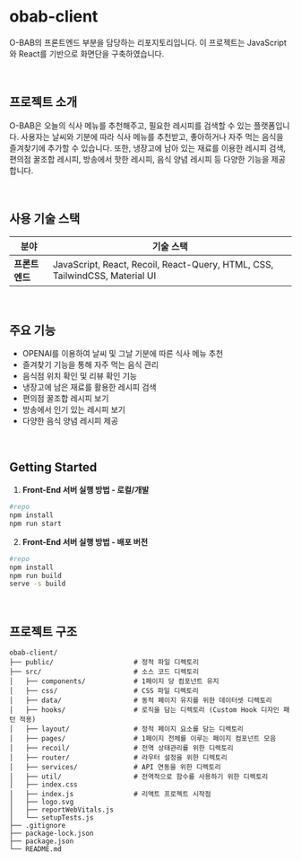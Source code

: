 # obab-client

O-BAB의 프론트엔드 부분을 담당하는 리포지토리입니다. 이 프로젝트는 JavaScript와 React를 기반으로 화면단을 구축하였습니다.

<br/>

## 프로젝트 소개

O-BAB은 오늘의 식사 메뉴를 추천해주고, 필요한 레시피를 검색할 수 있는 플랫폼입니다. 사용자는 날씨와 기분에 따라 식사 메뉴를 추천받고, 좋아하거나 자주 먹는 음식을 즐겨찾기에 추가할 수 있습니다. 또한, 냉장고에 남아 있는 재료를 이용한 레시피 검색, 편의점 꿀조합 레시피, 방송에서 핫한 레시피, 음식 양념 레시피 등 다양한 기능을 제공합니다.

<br/>

## 사용 기술 스택

| **분야**        | **기술 스택**                                                                                   |
|-----------------|-------------------------------------------------------------------------------------------------|
| **프론트엔드**  | JavaScript, React, Recoil, React-Query, HTML, CSS, TailwindCSS, Material UI                     |

<br/>

## 주요 기능

- OPENAI를 이용하여 날씨 및 그날 기분에 따른 식사 메뉴 추천
- 즐겨찾기 기능을 통해 자주 먹는 음식 관리
- 음식점 위치 확인 및 리뷰 확인 기능
- 냉장고에 남은 재료를 활용한 레시피 검색
- 편의점 꿀조합 레시피 보기
- 방송에서 인기 있는 레시피 보기
- 다양한 음식 양념 레시피 제공

<br/>

## Getting Started

1. **Front-End 서버 실행 방법 - 로컬/개발**

```bash
#repo
npm install
npm run start
```

2. **Front-End 서버 실행 방법 - 배포 버전**

```bash
#repo
npm install
npm run build
serve -s build
```

<br/>

## 프로젝트 구조

```
obab-client/
├── public/                    # 정적 파일 디렉토리
├── src/                       # 소스 코드 디렉토리
│   ├── components/            # 1페이지 당 컴포넌트 유지
│   ├── css/                   # CSS 파일 디렉토리
│   ├── data/                  # 동적 페이지 유지를 위한 데이터셋 디렉토리
│   ├── hooks/                 # 로직을 담는 디렉토리 (Custom Hook 디자인 패턴 적용)
│   ├── layout/                # 정적 페이지 요소를 담는 디렉토리
│   ├── pages/                 # 1페이지 전체를 이루는 페이지 컴포넌트 모음
│   ├── recoil/                # 전역 상태관리를 위한 디렉토리
│   ├── router/                # 라우터 설정을 위한 디렉토리
│   ├── services/              # API 연동을 위한 디렉토리
│   ├── util/                  # 전역적으로 함수를 사용하기 위한 디렉토리
│   ├── index.css
│   ├── index.js               # 리액트 프로젝트 시작점
│   ├── logo.svg
│   ├── reportWebVitals.js
│   └── setupTests.js
├── .gitignore
├── package-lock.json
├── package.json
└── README.md
```
